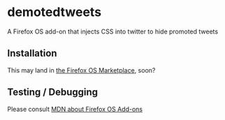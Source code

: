 # demotedtweets
A Firefox OS add-on that injects CSS into twitter to hide promoted tweets

## Installation
This may land in [the Firefox OS Marketplace](http://marketplace.firefox.com/), soon?


## Testing / Debugging
Please consult [MDN about Firefox OS Add-ons](https://developer.mozilla.org/en-US/Firefox_OS/Add-ons#Testing_your_add-on_using_WebIDE)
